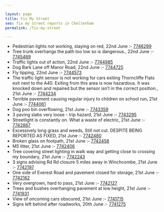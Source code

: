 ```yaml
---

layout: page
title: Fix My Street
seo: fix my street reports in Cheltenham
permalink: /fix-my-street

---
```


<!-- fix_marker starts -->

- Pedestrian lights not working, staying on red, 22nd June :- [7746299](https://www.fixmystreet.com/report/7746299)
- Tree trunk overhangs the path too low so is dangerous., 22nd June :- [7745489](https://www.fixmystreet.com/report/7745489)
- Traffic lights out of action, 22nd June :- [7744985](https://www.fixmystreet.com/report/7744985)
- Dog Bark Lane off Manor Road, 22nd June :- [7744725](https://www.fixmystreet.com/report/7744725)
- Fly tipping, 22nd June :- [7744573](https://www.fixmystreet.com/report/7744573)
- The traffic light sensor is not working for cars exiting Thorncliffe Flats exit next to the A40. Exiting from this area is now hazardous. It was knocked down and repaired but the sensor isn’t in the correct position., 21st June :- [7744234](https://www.fixmystreet.com/report/7744234)
- Terrible pavement causing regular injury to children on school run, 21st June :- [7744061](https://www.fixmystreet.com/report/7744061)
- Dog poo bin overflowing, 21st June :- [7743359](https://www.fixmystreet.com/report/7743359)
- 3 paving slabs very loose - trip hazard, 21st June :- [7743295](https://www.fixmystreet.com/report/7743295)
- Streetlight is constantly on. What a waste of electric, 21st June :- [7742887](https://www.fixmystreet.com/report/7742887)
- Excessively long grass and weeds, Still not cut. DESPITE BEING REPORTED AS FIXED, 21st June :- [7742480](https://www.fixmystreet.com/report/7742480)
- Broken glass on footpath, 21st June :- [7742458](https://www.fixmystreet.com/report/7742458)
- M5 litter, 21st June :- [7742406](https://www.fixmystreet.com/report/7742406)
- Tree covering street lighting in walk way and getting close to crossing my boundary, 21st June :- [7742243](https://www.fixmystreet.com/report/7742243)
- 3 signs advising Rd Rd closure 5 miles away in Winchcombe, 21st June :- [7742197](https://www.fixmystreet.com/report/7742197)
- One side of Everest Road and pavement closed for storage, 21st June :- [7742162](https://www.fixmystreet.com/report/7742162)
- Very overgrown, hard to pass, 21st June :- [7742127](https://www.fixmystreet.com/report/7742127)
- Trees and bushes overhanging pavement at low height, 21st June :- [7741931](https://www.fixmystreet.com/report/7741931)
- View of oncoming cars obscured, 21st June :- [7741715](https://www.fixmystreet.com/report/7741715)
- Signs left behind after roadworks, 20th June :- [7741275](https://www.fixmystreet.com/report/7741275)

<!-- fix_marker ends -->